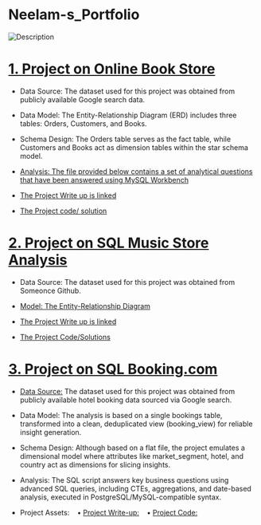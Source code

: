 # Neelam-s_Portfolio

![Description](https://media3.giphy.com/media/v1.Y2lkPTc5MGI3NjExMXd2OXg5aHBkNGYzMDFhZmxmeGJ6ZWlxejVpZWU0MjhkdWFmbmVtOSZlcD12MV9pbnRlcm5hbF9naWZfYnlfaWQmY3Q9Zw/mBukxOCWsdVAXIJUUW/giphy.gif)

# [1. Project on Online Book Store](https://github.com/Neelam11199/SQL-Project-on-Online-Book-store)

* Data Source: The dataset used for this project was obtained from publicly available Google search data.

* Data Model: The Entity-Relationship Diagram (ERD) includes three tables: Orders, Customers, and Books.

* Schema Design: The Orders table serves as the fact table, while Customers and Books act as dimension tables within the star schema model.

* [Analysis: The file provided below contains a set of analytical questions that have been answered using MySQL Workbench](https://github.com/Neelam11199/SQL-Project-on-Online-Book-store/blob/main/SQL%20Project%20Questions%20Day%2030.pdf) 

* [The Project Write up is linked](https://github.com/Neelam11199/SQL-Project-on-Online-Book-store/blob/main/%F0%9F%93%98%20Project%20Write%20Up(Online%20Book%20Store).pdf)

* [The Project code/ solution](https://github.com/Neelam11199/SQL-Project-on-Online-Book-store/blob/main/OnlineBookStore%20Project_Solution.sql)

# [2. Project on SQL Music Store Analysis](https://github.com/Neelam11199/SQL_Music_Store_Analysis)

* Data Source: The dataset used for this project was obtained from Someonce Github.

* [ Model: The Entity-Relationship Diagram](https://github.com/Neelam11199/SQL_Music_Store_Analysis/blob/main/MusicDatabaseSchema.png)

* [The Project Write up is linked](https://github.com/Neelam11199/SQL_Music_Store_Analysis/blob/main/Project%20Write%20Up%20_%F0%9F%8E%B5%20Music%20Store%20Database.pdf)

* [The Project Code/Solutions](https://github.com/Neelam11199/SQL_Music_Store_Analysis/blob/main/Music_Store_Solution.sql)

# [3. Project on SQL Booking.com](https://github.com/Neelam11199/Booking.com-Project) 

* [Data Source:](https://github.com/Neelam11199/Booking.com-Project/blob/main/booking_Dataset.csv) The dataset used for this project was obtained from publicly available hotel booking data sourced via Google search.

* Data Model: The analysis is based on a single bookings table, transformed into a clean, deduplicated view (booking_view) for reliable insight generation.

* Schema Design: Although based on a flat file, the project emulates a dimensional model where attributes like market_segment, hotel, and country act as dimensions for slicing insights.

*  Analysis: The SQL script answers key business questions using advanced SQL queries, including CTEs, aggregations, and date-based analysis, executed in PostgreSQL/MySQL-compatible syntax.

*  Project Assets:
   • [Project Write-up:](https://github.com/Neelam11199/Booking.com-Project/blob/main/README.md)
   • [Project Code:](https://github.com/Neelam11199/Booking.com-Project/blob/main/Booking.com%20Project%20Solution.sql)










